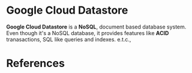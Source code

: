 # Google Cloud Datastore
__Google Cloud Datastore__ is a __NoSQL__, document based database system. Even though it's a NoSQL database, it provides  features like __ACID__ tranasactions, SQL like queries and indexes. e.t.c.,


# References